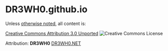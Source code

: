 DR3WH0.github.io
================

Unless [otherwise noted](http://dr3wh0.net/about.html), all content is:

[Creative Commons Attribution 3.0 Unported](http://creativecommons.org/licenses/by/3.0/deed.en_US) ![Creative Commons License](http://i.creativecommons.org/l/by/3.0/88x31.png)

Attribution: **DR3WH0** [DR3WH0.NET](http://dr3wh0.net)
